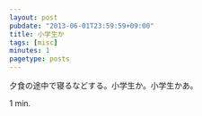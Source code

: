 ```yaml
---
layout: post
pubdate: "2013-06-01T23:59:59+09:00"
title: 小学生か
tags: [misc]
minutes: 1
pagetype: posts
---
```

夕食の途中で寝るなどする。小学生か。小学生かあ。

1 min.
